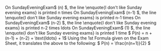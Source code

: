 On SundayEveningExam$ (n) $, the line \enquote{I don't like Sunday evening exams} is printed n times 
On SundayEveningExam$ (n-1) $, the line \enquote{I don't like Sunday evening exams} is printed n-1 times 
On SundayEveningExam$ (n-2) $, the line \enquote{I don't like Sunday evening exams} is printed n-2 times 
ldots 
On SundayEveningExam$ (1) $, the line \enquote{I don't like Sunday evening exams} is printed 1 time 
$ P(n) = n + (n-1) + (n-2) + \text{ldots} + 1$
Using the 1st Formula given on the Exam Sheet, it translates the above to the following:
$ P(n) = \frac{n(n+1)}{2} $
